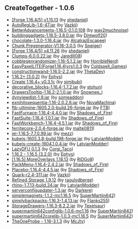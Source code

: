 ## CreateTogether - 1.0.6
- [[Forge 1.16.4/5] v1.15.13](https://www.curseforge.com/minecraft/mc-mods/architectury-forge/files/3316907) (by [shedaniel](https://www.curseforge.com/members/shedaniel/projects))
- [AutoRegLib-1.6-47.jar](https://www.curseforge.com/minecraft/mc-mods/autoreglib/files/3128555) (by [Vazkii](https://www.curseforge.com/members/vazkii/projects))
- [BetterAdvancements-1.16.5-0.1.0.108](https://www.curseforge.com/minecraft/mc-mods/better-advancements/files/3317873) (by [way2muchnoise](https://www.curseforge.com/members/way2muchnoise/projects))
- [buildinggadgets-1.16.5-3.8.0.jar](https://www.curseforge.com/minecraft/mc-mods/building-gadgets/files/3205295) (by [Direwolf20](https://www.curseforge.com/members/direwolf20/projects))
- [chocolate-1.3.0-1.16.4.jar](https://www.curseforge.com/minecraft/mc-mods/chocolate-fix/files/3166929) (by [AlcatrazEscapee](https://www.curseforge.com/members/alcatrazescapee/projects))
- [Chunk Pregenerator-V1.16-3.0.5](https://www.curseforge.com/minecraft/mc-mods/chunkpregenerator/files/3237965) (by [Speiger](https://www.curseforge.com/members/speiger/projects))
- [[Forge 1.16.4/5] v4.11.26](https://www.curseforge.com/minecraft/mc-mods/cloth-config-forge/files/3311352) (by [shedaniel](https://www.curseforge.com/members/shedaniel/projects))
- [Clumps-6.0.0.22.jar](https://www.curseforge.com/minecraft/mc-mods/clumps/files/3294214) (by [Jaredlll08](https://www.curseforge.com/members/jaredlll08/projects))
- [cobblegenrandomizer-1.16-5.1.2.jar](https://www.curseforge.com/minecraft/mc-mods/cobblegenrandomizer/files/3147020) (by [HorribleNerd](https://www.curseforge.com/members/horriblenerd/projects))
- [EasyPaxelLITE(Forge1.16.4)vrs1.0.3](https://www.curseforge.com/minecraft/mc-mods/colds-easy-paxel-lite/files/3318334) (by [Coldspell_Games](https://www.curseforge.com/members/coldspell_games/projects))
- [constructionwand-1.16.5-2.2.jar](https://www.curseforge.com/minecraft/mc-mods/construction-wand/files/3285196) (by [ThetaDev](https://www.curseforge.com/members/thetadev/projects))
- [1.16.2+ (3.0.2)](https://www.curseforge.com/minecraft/mc-mods/cookiecore/files/3158118) (by [Ephys](https://www.curseforge.com/members/ephys/projects))
- [Create 1.16.4+ v0.3.1c](https://www.curseforge.com/minecraft/mc-mods/create/files/3278516) (by [simibubi](https://www.curseforge.com/members/simibubi/projects))
- [decorative_blocks-1.16.4-1.7.2.jar](https://www.curseforge.com/minecraft/mc-mods/decorative-blocks/files/3166283) (by [stohun](https://www.curseforge.com/members/stohun/projects))
- [DrawersTooltip-1.16.2-2.1.0.jar](https://www.curseforge.com/minecraft/mc-mods/drawers-tooltip/files/3035686) (by [Snownee_](https://www.curseforge.com/members/snownee_/projects))
- [dynviewdist-1.9.jar](https://www.curseforge.com/minecraft/mc-mods/dynamic-view/files/3217166) (by [someaddon](https://www.curseforge.com/members/someaddon/projects))
- [exnihilosequentia-1.16-2.0.2.6.jar](https://www.curseforge.com/minecraft/mc-mods/ex-nihilo-sequentia/files/3294507) (by [NovaMachina](https://www.curseforge.com/members/novamachina/projects))
- [ftb-ultimine-1605.2.0-build.26-forge.jar](https://www.curseforge.com/minecraft/mc-mods/ftb-ultimine-forge/files/3269868) (by [FTB](https://www.curseforge.com/members/ftb/projects))
- [FastFurnace-1.16.4-4.4.0.jar](https://www.curseforge.com/minecraft/mc-mods/fastfurnace/files/3172796) (by [Shadows_of_Fire](https://www.curseforge.com/members/shadows_of_fire/projects))
- [FastSuite-1.16.4-1.0.1.jar](https://www.curseforge.com/minecraft/mc-mods/fastsuite/files/3295233) (by [Shadows_of_Fire](https://www.curseforge.com/members/shadows_of_fire/projects))
- [FastWorkbench-1.16.4-4.5.1.jar](https://www.curseforge.com/minecraft/mc-mods/fastworkbench/files/3245271) (by [Shadows_of_Fire](https://www.curseforge.com/members/shadows_of_fire/projects))
- [ferritecore-2.0.4-forge.jar](https://www.curseforge.com/minecraft/mc-mods/ferritecore/files/3272785) (by [malte0811](https://www.curseforge.com/members/malte0811/projects))
- [jei-1.16.5-7.7.0.99.jar](https://www.curseforge.com/minecraft/mc-mods/jei/files/3318286) (by [mezz](https://www.curseforge.com/members/mezz/projects))
- [kubejs-1605.3.8-build.198-forge.jar](https://www.curseforge.com/minecraft/mc-mods/kubejs-forge/files/3312706) (by [LatvianModder](https://www.curseforge.com/members/latvianmodder/projects))
- [kubejs-create-1604.1.0.4.jar](https://www.curseforge.com/minecraft/mc-mods/kubejs-create/files/3169448) (by [LatvianModder](https://www.curseforge.com/members/latvianmodder/projects))
- [ LazyDFU 0.1.3](https://www.curseforge.com/minecraft/mc-mods/lazy-dfu-forge/files/3249059) (by [Corgi_Taco](https://www.curseforge.com/members/corgi_taco/projects))
- [1.16.2 - 1.16.5 (3.2.0)](https://www.curseforge.com/minecraft/mc-mods/magic-feather/files/3224434) (by [Ephys](https://www.curseforge.com/members/ephys/projects))
- [[1.16.5] MoreOverlays 1.18.13](https://www.curseforge.com/minecraft/mc-mods/more-overlays-updated/files/3172013) (by [RiDGo8](https://www.curseforge.com/members/ridgo8/projects))
- [PackMenu-1.16.4-2.4.2.jar](https://www.curseforge.com/minecraft/mc-mods/packmenu/files/3292171) (by [Shadows_of_Fire](https://www.curseforge.com/members/shadows_of_fire/projects))
- [Placebo-1.16.4-4.4.5.jar](https://www.curseforge.com/minecraft/mc-mods/placebo/files/3314315) (by [Shadows_of_Fire](https://www.curseforge.com/members/shadows_of_fire/projects))
- [Quark-r2.4-311.jar](https://www.curseforge.com/minecraft/mc-mods/quark/files/3282239) (by [Vazkii](https://www.curseforge.com/members/vazkii/projects))
- [Refined Storage 1.9.12](https://www.curseforge.com/minecraft/mc-mods/refined-storage/files/3196167) (by [raoulvdberge](https://www.curseforge.com/members/raoulvdberge/projects))
- [rhino-1.7.13-build.24.jar](https://www.curseforge.com/minecraft/mc-mods/rhino/files/3306904) (by [LatvianModder](https://www.curseforge.com/members/latvianmodder/projects))
- [serverconfigupdater-1.3.jar](https://www.curseforge.com/minecraft/mc-mods/serverconfig-updater/files/3034936) (by [Darkere](https://www.curseforge.com/members/darkere/projects))
- [simplemagnets-1.1.2-mc1.16.5](https://www.curseforge.com/minecraft/mc-mods/simple-magnets/files/3239732) (by [SuperMartijn642](https://www.curseforge.com/members/supermartijn642/projects))
- [simplybackpacks-1.16.3-1.4.13.jar](https://www.curseforge.com/minecraft/mc-mods/simply-backpacks/files/3076926) (by [Flanks255](https://www.curseforge.com/members/flanks255/projects))
- [StorageDrawers-1.16.3-8.2.2.jar](https://www.curseforge.com/minecraft/mc-mods/storage-drawers/files/3180569) (by [Texelsaur](https://www.curseforge.com/members/texelsaur/projects))
- [supermartijn642configlib-1.0.6-mc1.16](https://www.curseforge.com/minecraft/mc-mods/supermartijn642s-config-lib/files/3312641) (by [SuperMartijn642](https://www.curseforge.com/members/supermartijn642/projects))
- [supermartijn642corelib-1.0.3-mc1.16.5](https://www.curseforge.com/minecraft/mc-mods/supermartijn642s-core-lib/files/3300632) (by [SuperMartijn642](https://www.curseforge.com/members/supermartijn642/projects))
- [TheOneProbe - 1.16-3.1.3](https://www.curseforge.com/minecraft/mc-mods/the-one-probe/files/3312816) (by [McJty](https://www.curseforge.com/members/mcjty/projects))
